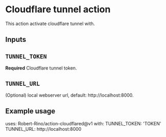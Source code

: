 # Cloudflare tunnel action

This action activate cloudflare tunnel with.

## Inputs

## `TUNNEL_TOKEN`

**Required** Cloudflare tunnel token.

## `TUNNEL_URL`

(Optional) local webserver url, default: http://localhost:8000.


## Example usage

uses: Robert-Rino/action-cloudflared@v1
with:
  TUNNEL_TOKEN: 'TOKEN'
  TUNNEL_URL: http://localhost:8000
